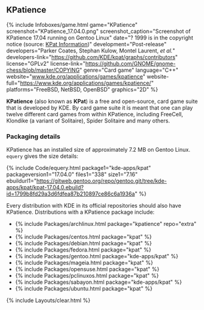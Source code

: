 ## KPatience
{% include Infoboxes/game.html game="KPatience" screenshot="KPatience_17.04.0.png" screenshot_caption="Screenshot of KPatience 17.04 running on Gentoo Linux" date="? 1999 is in the copyright notice (source: <a href='https://games.kde.org/game.php?game=kpat' link='_blank'>KPat Information</a>)" development="Post-release" developers="Parker Coates, Stephan Kulow, Montel Laurent, <i>et al.</i>" developers-link="https://github.com/KDE/kpat/graphs/contributors" license="GPLv2" license-link="https://github.com/GNOME/gnome-chess/blob/master/COPYING" genre="Card game" language="C++" website="www.kde.org/applications/games/kpatience" website-full="https://www.kde.org/applications/games/kpatience/" platforms="FreeBSD, NetBSD, OpenBSD" graphics="2D" %}

**KPatience** (also known as **KPat**) is a free and open-source, card game suite that is developed by KDE. By card game suite it is meant that one can play twelve different card games from within KPatience, including FreeCell, Klondike (a variant of Solitaire), Spider Solitaire and many others. 

### Packaging details
KPatience has an installed size of approximately 7.2 MB on Gentoo Linux. `equery` gives the size details:

{% include Code/equery.html package1="kde-apps/kpat" packageversion1="17.04.0" files1="338" size1="7.16" ebuildurl1="https://gitweb.gentoo.org/repo/gentoo.git/tree/kde-apps/kpat/kpat-17.04.0.ebuild?id=1799b8fd29a3d6fdfea87b210897ce86c6a1936a" %}

Every distribution with KDE in its official repositories should also have KPatience. Distributions with a KPatience package include:

* {% include Packages/archlinux.html package="kpatience" repo="extra" %}
* {% include Packages/centos.html package="kpat" %}
* {% include Packages/debian.html package="kpat" %}
* {% include Packages/fedora.html package="kpat" %}
* {% include Packages/gentoo.html package="kde-apps/kpat" %}
* {% include Packages/mageia.html package="kpat" %}
* {% include Packages/opensuse.html package="kpat" %}
* {% include Packages/pclinuxos.html package="kpat" %}
* {% include Packages/sabayon.html package="kde-apps/kpat" %}
* {% include Packages/ubuntu.html package="kpat" %}

{% include Layouts/clear.html %}
